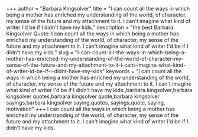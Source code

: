 +++
author = "Barbara Kingsolver"
title = "I can count all the ways in which being a mother has enriched my understanding of the world, of character, my sense of the future and my attachment to it. I can't imagine what kind of writer I'd be if I didn't have my kids."
description = "the best Barbara Kingsolver Quote: I can count all the ways in which being a mother has enriched my understanding of the world, of character, my sense of the future and my attachment to it. I can't imagine what kind of writer I'd be if I didn't have my kids."
slug = "i-can-count-all-the-ways-in-which-being-a-mother-has-enriched-my-understanding-of-the-world-of-character-my-sense-of-the-future-and-my-attachment-to-it-i-cant-imagine-what-kind-of-writer-id-be-if-i-didnt-have-my-kids"
keywords = "I can count all the ways in which being a mother has enriched my understanding of the world, of character, my sense of the future and my attachment to it. I can't imagine what kind of writer I'd be if I didn't have my kids.,barbara kingsolver,barbara kingsolver quotes,barbara kingsolver quote,barbara kingsolver sayings,barbara kingsolver saying,quotes, sayings,quote, saying, motivation"
+++
I can count all the ways in which being a mother has enriched my understanding of the world, of character, my sense of the future and my attachment to it. I can't imagine what kind of writer I'd be if I didn't have my kids.
